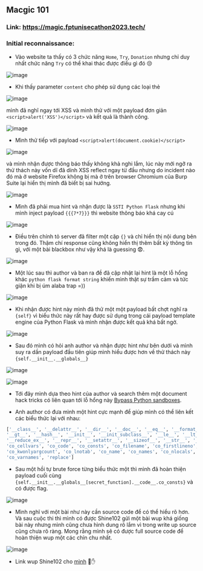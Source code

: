 ## Macgic 101 

### Link: https://magic.fptunisecathon2023.tech/

### Initial reconnaissance:

- Vào website ta thấy có 3 chức năng `Home`, `Try`, `Donation` nhưng chỉ duy nhất chức năng `Try` có thể khai thác được điều gì đó 😒

![image](https://github.com/hams0thuan/CTF-Wups/assets/93731698/cf3c8591-0bf7-4b7c-9257-d811ca3165ae)


- Khi thấy parameter `content` cho phép sử dụng các loại thẻ 


![image](https://github.com/hams0thuan/CTF-Wups/assets/93731698/4cd9b658-dd61-4a4e-8951-c6edab0defc4)


mình đã nghĩ ngay tới XSS và mình thử với một payload đơn giản `<script>alert('XSS')</script>` và kết quả là thành công. 


![image](https://github.com/hams0thuan/CTF-Wups/assets/93731698/b97d6814-e166-497b-948b-25095c2a563c)


- Mình thử tiếp với payload `<script>alert(document.cookie)</script>`

![image](https://github.com/hams0thuan/CTF-Wups/assets/93731698/93836335-ac33-4492-aac9-1943c5e3febc)

và mình nhận được thông báo thấy không khả nghi lắm, lúc này mới ngỡ ra thử thách này vốn dĩ đã dính XSS reflect ngay từ đầu nhưng do incident nào đó mà ở website Firefox không bị mà ở trên browser Chromium của Burp Suite lại hiển thị mình đã biết bị sai hướng.

![image](https://github.com/hams0thuan/CTF-Wups/assets/93731698/0865b818-9515-4d03-86f3-44f86e7aa669)

- Mình đã phải mua hint và nhận được là `SSTI Python Flask` nhưng khi mình inject payload `{{{7*7}}}` thì website thông báo khá cay cú

![image](https://github.com/hams0thuan/CTF-Wups/assets/93731698/ebcb4bed-3f80-45cd-a836-c92688d40c9a)

- Điều trên chính tỏ server đã filter một cặp `{}` và chỉ hiển thị nội dung bên trong đó. Thậm chí response cũng không hiển thị thêm bất kỳ thông tin gì, với một bài blackbox như vậy khá là guessing 😨.

![image](https://github.com/hams0thuan/CTF-Wups/assets/93731698/dcb3a3a7-f92a-438c-9a34-dfe17c98e5a1)

- Một lúc sau thì author và ban ra đề đã cập nhật lại hint là một lỗ hổng khác `python flask format string` khiến mình thật sự trầm cảm và tức giận khi bị úm alaba trap =))

 ![image](https://github.com/hams0thuan/CTF-Wups/assets/93731698/f892d69c-3e4d-41ef-bcb7-7dd3c93f8507)

- Khi nhận được hint này mình đã thử một một payload bất chợt nghĩ ra `{self}` vì biểu thức này rất hay được sử dụng trong cái payload template engine của Python Flask và mình nhận được kết quả khá bất ngờ.

![image](https://github.com/hams0thuan/CTF-Wups/assets/93731698/5a12cb04-b5ad-4bf0-8f0a-a0e68f1a2d04)

- Sau đó mình có hỏi anh author và nhận được hint như bên dưới và mình suy ra dần payload đầu tiên giúp mình hiểu được hơn về thử thách này `{self.__init__.__globals__}`

![image](https://github.com/hams0thuan/CTF-Wups/assets/93731698/23d7f6f9-93ab-443e-9e4f-fe0890585276)

![image](https://github.com/hams0thuan/CTF-Wups/assets/93731698/7421201d-cf80-4506-bc5b-d294a900a746)

- Tới đây mình dựa theo hint của author và search thêm một document hack tricks có liên quan tới lỗ hổng này [Bypass Python sandboxes](https://book.hacktricks.xyz/generic-methodologies-and-resources/python/bypass-python-sandboxes#dissecting-python-objects).

- Anh author có đưa mình một hint cực mạnh để giúp mình có thể liên kết các biểu thức lại với nhau:
```python
['__class__', '__delattr__', '__dir__', '__doc__', '__eq__', '__format__', '__ge__', '__getattribute__',
'__gt__', '__hash__', '__init__', '__init_subclass__', '__le__', '__lt__', '__ne__', '__new__', '__reduce__',
'__reduce_ex__', '__repr__', '__setattr__', '__sizeof__', '__str__', '__subclasshook__', 'co_argcount',
'co_cellvars', 'co_code', 'co_consts', 'co_filename', 'co_firstlineno', 'co_flags', 'co_freevars',
'co_kwonlyargcount', 'co_lnotab', 'co_name', 'co_names', 'co_nlocals', 'co_posonlyargcount', 'co_stacksize',
'co_varnames', 'replace']
```
- Sau một hồi tự brute force từng biểu thức một thì mình đã hoàn thiện payload cuối cùng `{self.__init__.__globals__[secret_function].__code__.co_consts}` và có được flag.

![image](https://github.com/hams0thuan/CTF-Wups/assets/93731698/ddbc1f48-c98e-4f41-b673-ff4618df619f)

- Mình nghĩ với một bài như này cần source code để có thể hiểu rõ hơn. Và sau cuộc thi thì mình có được Shine102 gửi một bài wup khá giống bài này nhưng mình cũng chưa hình dung rõ lắm vì trong write up source cũng chưa rõ ràng. Mong rằng mình sẽ có được full source code để hoàn thiện wup một các chỉn chu nhất.

![image](https://github.com/hams0thuan/CTF-Wups/assets/93731698/4efc1738-e663-412f-80b5-de8ce0102bb6)

- Link wup Shine102 cho [mình](https://ctftime.org/writeup/27904) 🤜✋
